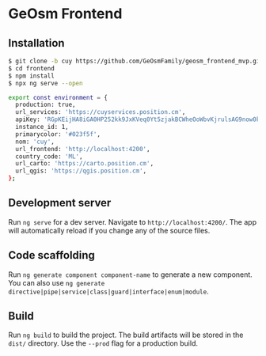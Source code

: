 # GeOsm Frontend

## Installation

```sh
$ git clone -b cuy https://github.com/GeOsmFamily/geosm_frontend_mvp.git frontend
$ cd frontend
$ npm install
$ npx ng serve --open
```

```sh
export const environment = {
  production: true,
  url_services: 'https://cuyservices.position.cm',
  apiKey: 'RGpKEijHA8iGA0HP252kk9JxKVeq0Yt5zjakBCWheOoWbvKjrulsAG9now0kWh46',
  instance_id: 1,
  primarycolor: '#023f5f',
  nom: 'cuy',
  url_frontend: 'http://localhost:4200',
  country_code: 'ML',
  url_carto: 'https://carto.position.cm',
  url_qgis: 'https://qgis.position.cm',
};
```

## Development server

Run `ng serve` for a dev server. Navigate to `http://localhost:4200/`. The app will automatically reload if you change any of the source files.

## Code scaffolding

Run `ng generate component component-name` to generate a new component. You can also use `ng generate directive|pipe|service|class|guard|interface|enum|module`.

## Build

Run `ng build` to build the project. The build artifacts will be stored in the `dist/` directory. Use the `--prod` flag for a production build.
